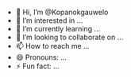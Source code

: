 - 👋 Hi, I’m @Kopanokgauwelo
- 👀 I’m interested in ...
- 🌱 I’m currently learning ...
- 💞️ I’m looking to collaborate on ...
- 📫 How to reach me ...
- 😄 Pronouns: ...
- ⚡ Fun fact: ...

<!---
Kopanokgauwelo/Kopanokgauwelo is a ✨ special ✨ repository because its `README.md` (this file) appears on your GitHub profile.
You can click the Preview link to take a look at your changes.
--->

